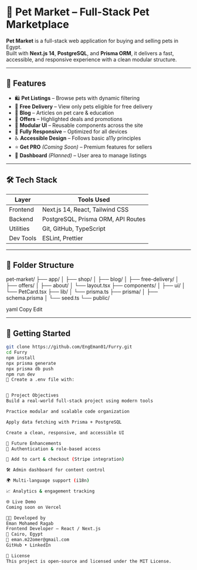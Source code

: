 # 🐾 Pet Market – Full-Stack Pet Marketplace

**Pet Market** is a full-stack web application for buying and selling pets in Egypt.  
Built with **Next.js 14**, **PostgreSQL**, and **Prisma ORM**, it delivers a fast, accessible, and responsive experience with a clean modular structure.

---

## 🧩 Features

- 🛍️ **Pet Listings** – Browse pets with dynamic filtering
- 🚚 **Free Delivery** – View only pets eligible for free delivery
- 📰 **Blog** – Articles on pet care & education
- 🎁 **Offers** – Highlighted deals and promotions
- 🧱 **Modular UI** – Reusable components across the site
- 📱 **Fully Responsive** – Optimized for all devices
- ♿ **Accessible Design** – Follows basic a11y principles
- ⭐ **Get PRO** *(Coming Soon)* – Premium features for sellers
- 👤 **Dashboard** *(Planned)* – User area to manage listings

---

## 🛠️ Tech Stack

| Layer       | Tools Used                                  |
|-------------|---------------------------------------------|
| Frontend    | Next.js 14, React, Tailwind CSS             |
| Backend     | PostgreSQL, Prisma ORM, API Routes          |
| Utilities   | Git, GitHub, TypeScript                     |
| Dev Tools   | ESLint, Prettier                            |

---

## 📂 Folder Structure

pet-market/
├── app/
│ ├── shop/
│ ├── blog/
│ ├── free-delivery/
│ ├── offers/
│ ├── about/
│ └── layout.tsx
├── components/
│ ├── ui/
│ └── PetCard.tsx
├── lib/
│ └── prisma.ts
├── prisma/
│ ├── schema.prisma
│ └── seed.ts
└── public/

yaml
Copy
Edit

---

## 🚀 Getting Started

```bash
git clone https://github.com/EngEman01/Furry.git
cd Furry
npm install
npx prisma generate
npx prisma db push
npm run dev
🔑 Create a .env file with:


🎯 Project Objectives
Build a real-world full-stack project using modern tools

Practice modular and scalable code organization

Apply data fetching with Prisma + PostgreSQL

Create a clean, responsive, and accessible UI

🧠 Future Enhancements
🔐 Authentication & role-based access

🛒 Add to cart & checkout (Stripe integration)

🛠️ Admin dashboard for content control

🌍 Multi-language support (i18n)

📈 Analytics & engagement tracking

🌐 Live Demo
Coming soon on Vercel

👩‍💻 Developed by
Eman Mohamed Ragab
Frontend Developer – React / Next.js
📍 Cairo, Egypt
📧 eman.m22omer@gmail.com
GitHub • LinkedIn

📄 License
This project is open-source and licensed under the MIT License.